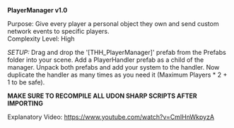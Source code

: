 **PlayerManager v1.0**

Purpose: Give every player a personal object they own and send custom network events to specific players.<br/>
Complexity Level: High

*SETUP:* Drag and drop the '[THH_PlayerManager]' prefab from the Prefabs folder into your scene. Add a PlayerHandler prefab as a child of the manager.
Unpack both prefabs and add your system to the handler. Now duplicate the handler as many times as you need it (Maximum Players * 2 + 1 to be safe).

**MAKE SURE TO RECOMPILE ALL UDON SHARP SCRIPTS AFTER IMPORTING**

Explanatory Video: https://www.youtube.com/watch?v=CmIHnWkpyzA
